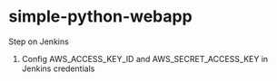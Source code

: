 # simple-python-webapp
Step on Jenkins
 1. Config AWS_ACCESS_KEY_ID and AWS_SECRET_ACCESS_KEY in Jenkins credentials